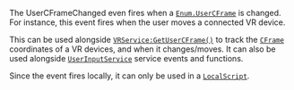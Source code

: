 The UserCFrameChanged even fires when a [`Enum.UserCFrame`](https://create.roblox.com/docs/reference/engine/enums/UserCFrame) is changed. For
instance, this event fires when the user moves a connected VR device.

This can be used alongside [`VRService:GetUserCFrame()`](https://create.roblox.com/docs/reference/engine/classes/VRService#GetUserCFrame) to track the
[`CFrame`](https://create.roblox.com/docs/reference/engine/datatypes/CFrame) coordinates of a VR devices, and when it changes/moves.
It can also be used alongside [`UserInputService`](https://create.roblox.com/docs/reference/engine/classes/UserInputService) service events and
functions.

Since the event fires locally, it can only be used in a
[`LocalScript`](https://create.roblox.com/docs/reference/engine/classes/LocalScript).